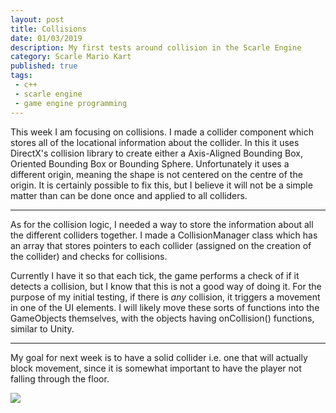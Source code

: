 ```yaml
---
layout: post
title: Collisions
date: 01/03/2019
description: My first tests around collision in the Scarle Engine
category: Scarle Mario Kart
published: true
tags:
 - c++
 - scarle engine
 - game engine programming
---
```

This week I am focusing on collisions. I made a collider component which stores all of the locational information about the collider. In this it uses DirectX's collision library to create either a Axis-Aligned Bounding Box, Oriented Bounding Box or Bounding Sphere. Unfortunately it uses a different origin, meaning the shape is not centered on the centre of the origin. It is certainly possible to fix this, but I believe it will not be a simple matter than can be done once and applied to all colliders.

----
As for the collision logic, I needed a way to store the information about all the different colliders together. I made a CollisionManager class which has an array that stores pointers to each collider (assigned on the creation of the collider) and checks for collisions.

Currently I have it so that each tick, the game performs a check of if it detects a collision, but I know that this is not a good way of doing it. For the purpose of my initial testing, if there is *any* collision, it triggers a movement in one of the UI elements. I will likely move these sorts of functions into the GameObjects themselves, with the objects having onCollision() functions, similar to Unity.

----
My goal for next week is to have a solid collider i.e. one that will actually block movement, since it is somewhat important to have the player not falling through the floor.

<img src="{{ site.baseurl }}/img/collision-gif.jpg">
